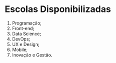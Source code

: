 # Escolas Disponibilizadas

  1. Programação;
  2. Front-end;
  3. Data Science;
  4. DevOps;
  5. UX e Design;
  6. Mobile;
  7. Inovação e Gestão.
